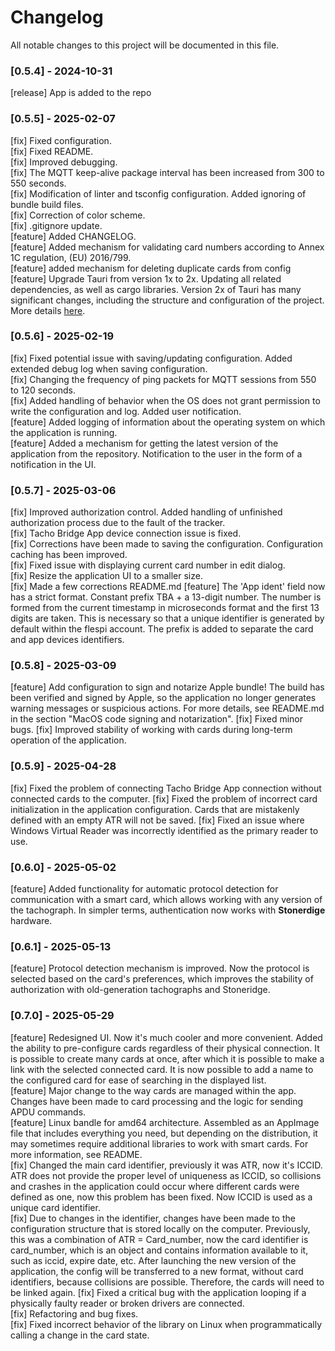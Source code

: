 # Changelog

All notable changes to this project will be documented in this file.

### [0.5.4] - 2024-10-31

[release] App is added to the repo

### [0.5.5] - 2025-02-07

[fix] Fixed configuration.  
[fix] Fixed README.  
[fix] Improved debugging.  
[fix] The MQTT keep-alive package interval has been increased from 300 to 550 seconds.  
[fix] Modification of linter and tsconfig configuration. Added ignoring of bundle build files.  
[fix] Correction of color scheme.  
[fix] .gitignore update.  
[feature] Added CHANGELOG.  
[feature] Added mechanism for validating card numbers according to Annex 1C regulation, (EU) 2016/799.  
[feature] added mechanism for deleting duplicate cards from config  
[feature] Upgrade Tauri from version 1x to 2x. Updating all related dependencies, as well as cargo libraries. Version 2х of Tauri has many significant changes, including the structure and configuration of the project. More details [here](https://v2.tauri.app/start/migrate/from-tauri-1/).

### [0.5.6] - 2025-02-19

[fix] Fixed potential issue with saving/updating configuration. Added extended debug log when saving configuration.  
[fix] Changing the frequency of ping packets for MQTT sessions from 550 to 120 seconds.  
[fix] Added handling of behavior when the OS does not grant permission to write the configuration and log. Added user notification.  
[feature] Added logging of information about the operating system on which the application is running.  
[feature] Added a mechanism for getting the latest version of the application from the repository. Notification to the user in the form of a notification in the UI.   

### [0.5.7] - 2025-03-06

[fix] Improved authorization control. Added handling of unfinished authorization process due to the fault of the tracker.  
[fix] Tacho Bridge App device connection issue is fixed.  
[fix] Corrections have been made to saving the configuration. Configuration caching has been improved.  
[fix] Fixed issue with displaying current card number in edit dialog.  
[fix] Resize the application UI to a smaller size.  
[fix] Made a few corrections README.md
[feature] The 'App ident' field now has a strict format. Constant prefix TBA + a 13-digit number. The number is formed from the current timestamp in microseconds format and the first 13 digits are taken. This is necessary so that a unique identifier is generated by default within the flespi account. The prefix is ​added to separate the card and app devices identifiers.  

### [0.5.8] - 2025-03-09

[feature] Add configuration to sign and notarize Apple bundle! The build has been verified and signed by Apple, so the application no longer generates warning messages or suspicious actions. For more details, see README.md in the section "MacOS code signing and notarization".
[fix] Fixed minor bugs.
[fix] Improved stability of working with cards during long-term operation of the application.

### [0.5.9] - 2025-04-28

[fix] Fixed the problem of connecting Tacho Bridge App connection without connected cards to the computer.
[fix] Fixed the problem of incorrect card initialization in the application configuration. Cards that are mistakenly defined with an empty ATR will not be saved. 
[fix] Fixed an issue where Windows Virtual Reader was incorrectly identified as the primary reader to use.

### [0.6.0] - 2025-05-02

[feature] Added functionality for automatic protocol detection for communication with a smart card, which allows working with any version of the tachograph. In simpler terms, authentication now works with **Stonerdige** hardware.  

### [0.6.1] - 2025-05-13

[feature] Protocol detection mechanism is improved. Now the protocol is selected based on the card's preferences, which improves the stability of authorization with old-generation tachographs and Stoneridge.

### [0.7.0] - 2025-05-29

[feature] Redesigned UI. Now it's much cooler and more convenient. Added the ability to pre-configure cards regardless of their physical connection. It is possible to create many cards at once, after which it is possible to make a link with the selected connected card. It is now possible to add a name to the configured card for ease of searching in the displayed list.  
[feature] Major change to the way cards are managed within the app. Changes have been made to card processing and the logic for sending APDU commands.  
[feature] Linux bandle for amd64 architecture. Assembled as an AppImage file that includes everything you need, but depending on the distribution, it may sometimes require additional libraries to work with smart cards. For more information, see README.  
[fix] Changed the main card identifier, previously it was ATR, now it's ICCID. ATR does not provide the proper level of uniqueness as ICCID, so collisions and crashes in the application could occur where different cards were defined as one, now this problem has been fixed. Now ICCID is used as a unique card identifier.  
[fix] Due to changes in the identifier, changes have been made to the configuration structure that is stored locally on the computer. Previously, this was a combination of ATR = Card_number, now the card identifier is card_number, which is an object and contains information available to it, such as iccid, expire date, etc. After launching the new version of the application, the config will be transferred to a new format, without card identifiers, because collisions are possible. Therefore, the cards will need to be linked again.
[fix] Fixed a critical bug with the application looping if a physically faulty reader or broken drivers are connected.  
[fix] Refactoring and bug fixes.  
[fix] Fixed incorrect behavior of the library on Linux when programmatically calling a change in the card state.  
